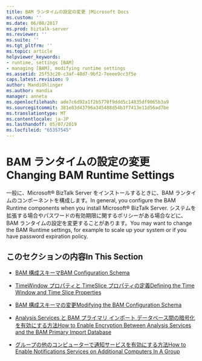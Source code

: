```yaml
---
title: BAM ランタイムの設定の変更 |Microsoft Docs
ms.custom: ''
ms.date: 06/08/2017
ms.prod: biztalk-server
ms.reviewer: ''
ms.suite: ''
ms.tgt_pltfrm: ''
ms.topic: article
helpviewer_keywords:
- runtime, settings [BAM]
- managing [BAM], modifying runtime settings
ms.assetid: 25f53c20-c3af-40d7-9bf2-7eeee9cc3f5e
caps.latest.revision: 9
author: MandiOhlinger
ms.author: mandia
manager: anneta
ms.openlocfilehash: ade7c6d92a1f2b5770f9ddd5c14835df9065b3a9
ms.sourcegitcommit: 381e83d43796a345488d54b3f7413e11d56ad7be
ms.translationtype: MT
ms.contentlocale: ja-JP
ms.lasthandoff: 05/07/2019
ms.locfileid: "65357545"
---
```

# <a name="changing-bam-runtime-settings"></a><span data-ttu-id="31a5a-102">BAM ランタイムの設定の変更</span><span class="sxs-lookup"><span data-stu-id="31a5a-102">Changing BAM Runtime Settings</span></span>
<span data-ttu-id="31a5a-103">一般に、Microsoft® BizTalk Server をインストールするときに、BAM ランタイムのコンポーネントを構成します。</span><span class="sxs-lookup"><span data-stu-id="31a5a-103">In general, you configure the BAM Runtime components when you install Microsoft® BizTalk Server.</span></span> <span data-ttu-id="31a5a-104">システムを拡張する場合やパスワードの有効期限に関するポリシーがある場合などに、BAM ランタイムの設定を変更することがあります。</span><span class="sxs-lookup"><span data-stu-id="31a5a-104">You may want to change the BAM Runtime settings, for example to scale up your system or if you have password expiration policy.</span></span>  
  
## <a name="in-this-section"></a><span data-ttu-id="31a5a-105">このセクションの内容</span><span class="sxs-lookup"><span data-stu-id="31a5a-105">In This Section</span></span>  
  
-   [<span data-ttu-id="31a5a-106">BAM 構成スキーマ</span><span class="sxs-lookup"><span data-stu-id="31a5a-106">BAM Configuration Schema</span></span>](../core/bam-configuration-schema.md)  
  
-   [<span data-ttu-id="31a5a-107">TimeWindow プロパティと TimeSlice プロパティの定義</span><span class="sxs-lookup"><span data-stu-id="31a5a-107">Defining the Time Window and Time Slice Properties</span></span>](../core/defining-the-time-window-and-time-slice-properties.md)  
  
-   [<span data-ttu-id="31a5a-108">BAM 構成スキーマの変更</span><span class="sxs-lookup"><span data-stu-id="31a5a-108">Modifying the BAM Configuration Schema</span></span>](../core/modifying-the-bam-configuration-schema.md)  
  
-   [<span data-ttu-id="31a5a-109">Analysis Services と BAM プライマリ インポート データベース間の暗号化を有効にする方法</span><span class="sxs-lookup"><span data-stu-id="31a5a-109">How to Enable Encryption Between Analysis Services and the BAM Primary Import Database</span></span>](../core/enable-encryption-between-analysis-services-and-bam-primary-import-database.md)  
  
-   [<span data-ttu-id="31a5a-110">グループの他のコンピューターで通知サービスを有効にする方法</span><span class="sxs-lookup"><span data-stu-id="31a5a-110">How to Enable Notifications Services on Additional Computers In A Group</span></span>](../core/how-to-enable-notifications-services-on-additional-computers-in-a-group.md)
